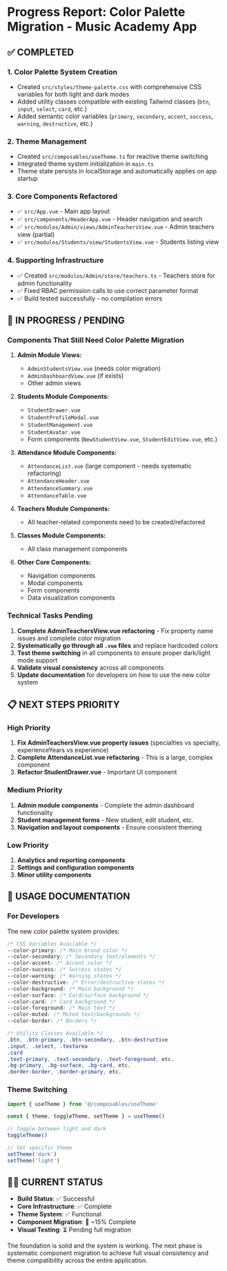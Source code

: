 # Progress Report: Color Palette Migration - Music Academy App

## ✅ COMPLETED

### 1. Color Palette System Creation
- Created `src/styles/theme-palette.css` with comprehensive CSS variables for both light and dark modes
- Added utility classes compatible with existing Tailwind classes (`btn`, `input`, `select`, `card`, etc.)
- Added semantic color variables (`primary`, `secondary`, `accent`, `success`, `warning`, `destructive`, etc.)

### 2. Theme Management
- Created `src/composables/useTheme.ts` for reactive theme switching
- Integrated theme system initialization in `main.ts`
- Theme state persists in localStorage and automatically applies on app startup

### 3. Core Components Refactored
- ✅ `src/App.vue` - Main app layout
- ✅ `src/components/HeaderApp.vue` - Header navigation and search
- ✅ `src/modulos/Admin/views/AdminTeachersView.vue` - Admin teachers view (partial)
- ✅ `src/modulos/Students/view/StudentsView.vue` - Students listing view

### 4. Supporting Infrastructure
- ✅ Created `src/modulos/Admin/store/teachers.ts` - Teachers store for admin functionality
- ✅ Fixed RBAC permission calls to use correct parameter format
- ✅ Build tested successfully - no compilation errors

## 🚧 IN PROGRESS / PENDING

### Components That Still Need Color Palette Migration
1. **Admin Module Views:**
   - `AdminStudentsView.vue` (needs color migration)
   - `AdminDashboardView.vue` (if exists)
   - Other admin views

2. **Students Module Components:**
   - `StudentDrawer.vue`
   - `StudentProfileModal.vue`  
   - `StudentManagement.vue`
   - `StudentAvatar.vue`
   - Form components (`NewStudentView.vue`, `StudentEditView.vue`, etc.)

3. **Attendance Module Components:**
   - `AttendanceList.vue` (large component - needs systematic refactoring)
   - `AttendanceHeader.vue`
   - `AttendanceSummary.vue`
   - `AttendanceTable.vue`

4. **Teachers Module Components:**
   - All teacher-related components need to be created/refactored

5. **Classes Module Components:**
   - All class management components

6. **Other Core Components:**
   - Navigation components
   - Modal components
   - Form components
   - Data visualization components

### Technical Tasks Pending
1. **Complete AdminTeachersView.vue refactoring** - Fix property name issues and complete color migration
2. **Systematically go through all `.vue` files** and replace hardcoded colors
3. **Test theme switching** in all components to ensure proper dark/light mode support
4. **Validate visual consistency** across all components
5. **Update documentation** for developers on how to use the new color system

## 📋 NEXT STEPS PRIORITY

### High Priority
1. **Fix AdminTeachersView.vue property issues** (specialties vs specialty, experienceYears vs experience)
2. **Complete AttendanceList.vue refactoring** - This is a large, complex component
3. **Refactor StudentDrawer.vue** - Important UI component

### Medium Priority
1. **Admin module components** - Complete the admin dashboard functionality
2. **Student management forms** - New student, edit student, etc.
3. **Navigation and layout components** - Ensure consistent theming

### Low Priority
1. **Analytics and reporting components**
2. **Settings and configuration components**
3. **Minor utility components**

## 🎨 USAGE DOCUMENTATION

### For Developers
The new color palette system provides:

```css
/* CSS Variables Available */
--color-primary: /* Main brand color */
--color-secondary: /* Secondary text/elements */
--color-accent: /* Accent color */
--color-success: /* Success states */
--color-warning: /* Warning states */
--color-destructive: /* Error/destructive states */
--color-background: /* Main background */
--color-surface: /* Card/surface background */
--color-card: /* Card background */
--color-foreground: /* Main text */
--color-muted: /* Muted text/backgrounds */
--color-border: /* Borders */

/* Utility Classes Available */
.btn, .btn-primary, .btn-secondary, .btn-destructive
.input, .select, .textarea
.card
.text-primary, .text-secondary, .text-foreground, etc.
.bg-primary, .bg-surface, .bg-card, etc.
.border-border, .border-primary, etc.
```

### Theme Switching
```typescript
import { useTheme } from '@/composables/useTheme'

const { theme, toggleTheme, setTheme } = useTheme()

// Toggle between light and dark
toggleTheme()

// Set specific theme
setTheme('dark')
setTheme('light')
```

## 🏃‍♂️ CURRENT STATUS
- **Build Status**: ✅ Successful
- **Core Infrastructure**: ✅ Complete
- **Theme System**: ✅ Functional
- **Component Migration**: 🚧 ~15% Complete
- **Visual Testing**: ⏳ Pending full migration

The foundation is solid and the system is working. The next phase is systematic component migration to achieve full visual consistency and theme compatibility across the entire application.
